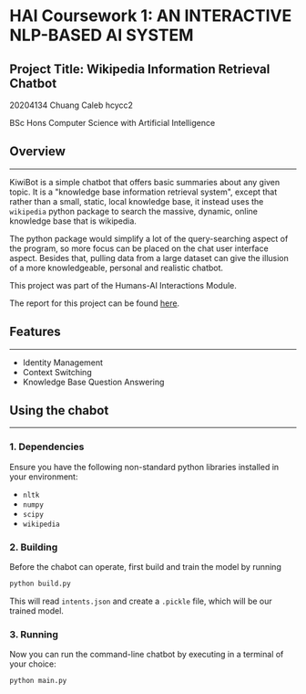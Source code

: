 # HAI Coursework 1: AN INTERACTIVE NLP-BASED AI SYSTEM

## Project Title: Wikipedia Information Retrieval Chatbot

20204134 Chuang Caleb hcycc2

BSc Hons Computer Science with Artificial Intelligence

## Overview

---

KiwiBot is a simple chatbot that offers basic summaries about any given topic. It is a "knowledge base information retrieval system", except that rather than a small, static, local knowledge base, it instead uses the `wikipedia` python package to search the massive, dynamic, online knowledge base that is wikipedia.

The python package would simplify a lot of the query-searching aspect of the program, so more focus can be placed on the chat user interface aspect. Besides that, pulling data from a large dataset can give the illusion of a more knowledgeable, personal and realistic chatbot.

This project was part of the Humans-AI Interactions Module.

The report for this project can be found [here](https://docs.google.com/document/d/1E2wGUxfbE8L4w1zS6fW0pPOgOymix8UhWyN-zHXxaaQ/edit?usp=sharing).

## Features

---

- Identity Management
- Context Switching
- Knowledge Base Question Answering

## Using the chabot

---

### 1. Dependencies

Ensure you have the following non-standard python libraries installed in your environment:

- `nltk`
- `numpy`
- `scipy`
- `wikipedia`

### 2. Building

Before the chabot can operate, first build and train the model by running

```python
python build.py
```

This will read `intents.json` and create a `.pickle` file, which will be our trained model.

### 3. Running

Now you can run the command-line chatbot by executing in a terminal of your choice:

```python
python main.py
```
